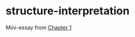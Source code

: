 # structure-interpretation

Mini-essay from [Chapter 1](https://github.com/simion-iulian/sicp/blob/master/src/Chapter1.md) 

